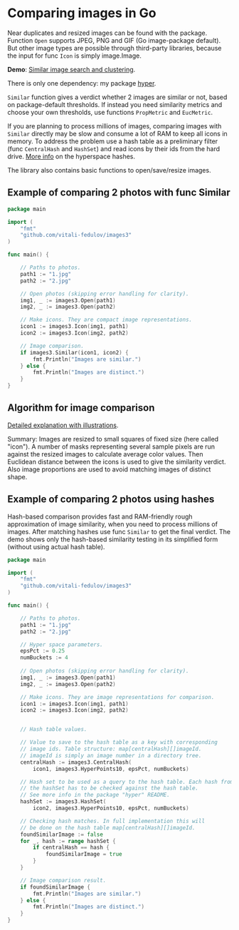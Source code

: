 # Comparing images in Go

Near duplicates and resized images can be found with the package. Function `Open` supports JPEG, PNG and GIF (Go image-package default). But other image types are possible through third-party libraries, because the input for func `Icon` is simply image.Image.

**Demo**: [Similar image search and clustering](https://similar.pictures).

There is only one dependency: my package [hyper](https://github.com/vitali-fedulov/hyper).

`Similar` function gives a verdict whether 2 images are similar or not, based on package-default thresholds. If instead you need similarity metrics and choose your own thresholds, use functions `PropMetric` and `EucMetric`.

If you are planning to process millions of images, comparing images with `Similar` directly may be slow and consume a lot of RAM to keep all icons in memory. To address the problem use a hash table as a preliminary filter (func `CentralHash` and `HashSet`) and read icons by their ids from the hard drive. [More info](https://vitali-fedulov.github.io/algorithm-for-hashing-high-dimensional-float-vectors.html) on the hyperspace hashes.

The library also contains basic functions to open/save/resize images.


## Example of comparing 2 photos with func Similar

```go
package main

import (
	"fmt"
	"github.com/vitali-fedulov/images3"
)

func main() {

	// Paths to photos.
	path1 := "1.jpg"
	path2 := "2.jpg"

	// Open photos (skipping error handling for clarity).
	img1, _ := images3.Open(path1)
	img2, _ := images3.Open(path2)

	// Make icons. They are compact image representations.
	icon1 := images3.Icon(img1, path1)
	icon2 := images3.Icon(img2, path2)

	// Image comparison.
	if images3.Similar(icon1, icon2) {
		fmt.Println("Images are similar.")
	} else {
		fmt.Println("Images are distinct.")
	}
}
```

## Algorithm for image comparison

[Detailed explanation with illustrations](https://vitali-fedulov.github.io/algorithm-for-perceptual-image-comparison.html).

Summary: Images are resized to small squares of fixed size (here called "icon"). A number of masks representing several sample pixels are run against the resized images to calculate average color values. Then Euclidean distance between the icons is used to give the similarity verdict. Also image proportions are used to avoid matching images of distinct shape.


## Example of comparing 2 photos using hashes

Hash-based comparison provides fast and RAM-friendly rough approximation of image similarity, when you need to process millions of images. After matching hashes use func `Similar` to get the final verdict. The demo shows only the hash-based similarity testing in its simplified form (without using actual hash table).

```go
package main

import (
	"fmt"
	"github.com/vitali-fedulov/images3"
)

func main() {

	// Paths to photos.
	path1 := "1.jpg"
	path2 := "2.jpg"

	// Hyper space parameters.
	epsPct := 0.25
	numBuckets := 4
	
	// Open photos (skipping error handling for clarity).
	img1, _ := images3.Open(path1)
	img2, _ := images3.Open(path2)

	// Make icons. They are image representations for comparison.
	icon1 := images3.Icon(img1, path1)
	icon2 := images3.Icon(img2, path2)


	// Hash table values.

	// Value to save to the hash table as a key with corresponding
	// image ids. Table structure: map[centralHash][]imageId.
	// imageId is simply an image number in a directory tree.
	centralHash := images3.CentralHash(
		icon1, images3.HyperPoints10, epsPct, numBuckets)

	// Hash set to be used as a query to the hash table. Each hash from
	// the hashSet has to be checked against the hash table.
	// See more info in the package "hyper" README.
	hashSet := images3.HashSet(
		icon2, images3.HyperPoints10, epsPct, numBuckets)

	// Checking hash matches. In full implementation this will
	// be done on the hash table map[centralHash][]imageId.
	foundSimilarImage := false
	for _, hash := range hashSet {
		if centralHash == hash {
			foundSimilarImage = true
		}
	}

	// Image comparison result.
	if foundSimilarImage {
		fmt.Println("Images are similar.")
	} else {
		fmt.Println("Images are distinct.")
	}
}
```
